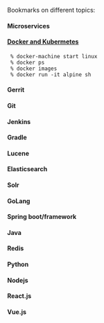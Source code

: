 Bookmarks on different topics:

#### Microservices
#### [Docker and Kubermetes](https://github.com/psurti/Notes/blob/master/Docker-Kubernetes.md)
```
 % docker-machine start linux
 % docker ps
 % docker images
 % docker run -it alpine sh
```
#### Gerrit
#### Git
#### Jenkins
#### Gradle
#### Lucene
#### Elasticsearch
#### Solr
#### GoLang
#### Spring boot/framework
#### Java
#### Redis
#### Python
#### Nodejs
#### React.js
#### Vue.js

